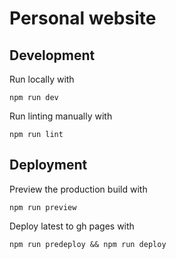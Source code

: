 # Personal website

## Development

Run locally with

```
npm run dev
```

Run linting manually with

```
npm run lint
```

## Deployment

Preview the production build with

```
npm run preview
```

Deploy latest to gh pages with

```
npm run predeploy && npm run deploy
```
